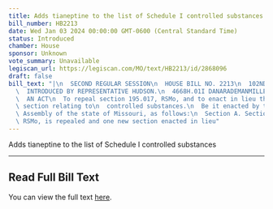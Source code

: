 ```yaml
---
title: Adds tianeptine to the list of Schedule I controlled substances
bill_number: HB2213
date: Wed Jan 03 2024 00:00:00 GMT-0600 (Central Standard Time)
status: Introduced
chamber: House
sponsor: Unknown
vote_summary: Unavailable
legiscan_url: https://legiscan.com/MO/text/HB2213/id/2868096
draft: false
bill_text: "|\n  SECOND REGULAR SESSION\n  HOUSE BILL NO. 2213\n  102ND GENERAL ASSEMBLY\n\
  \  INTRODUCED BY REPRESENTATIVE HUDSON.\n  4668H.01I DANARADEMANMILLER,ChiefClerk\n\
  \  AN ACT\n  To repeal section 195.017, RSMo, and to enact in lieu thereof one new\
  \ section relating to\n  controlled substances.\n  Be it enacted by the General\
  \ Assembly of the state of Missouri, as follows:\n  Section A. Section 195.017,\
  \ RSMo, is repealed and one new section enacted in lieu"
---
```

Adds tianeptine to the list of Schedule I controlled substances

---

## Read Full Bill Text

You can view the full text [here](https://legiscan.com/MO/text/HB2213/id/2868096).
